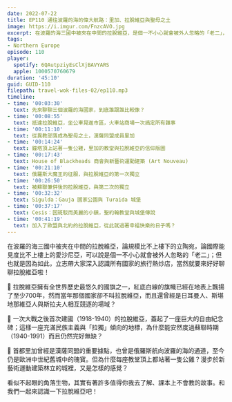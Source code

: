 ```yaml
---
date: 2022-07-22
title: EP110 通往波羅的海的偉大航路：里加、拉脫維亞與聖母之土
image: https://i.imgur.com/FnzcAVO.jpg
excerpt: 在波羅的海三國中被夾在中間的拉脫維亞，是個一不小心就會被外人忽略的「老二」，但她不但有著全世界最老的國旗之一，首都里加更是歐洲中世紀舊城中的瑰寶；看似不起眼的角落生物，其實有著許多值得你我去了解的故事。和我們一起來認識一下拉脫維亞吧！
tags:
- Northern Europe
episode: 110
player:
  spotify: 6QAutpziyEsClXjBAVYARS
  apple: 1000570760679
duration: '45:10'
guid: GUID-110
filepath: travel-wok-files-02/ep110.mp3
timeline:
- time: '00:03:30'
  text: 先來聊聊三個波羅的海國家，到底誰跟誰比較像？
- time: '00:08:55'
  text: 抵達拉脫維亞，坐公車晃進市區，火車站商場一次搞定所有雜事
- time: '00:11:10'
  text: 從異教部落成為聖母之土，漢薩同盟成員里加
- time: '00:14:24'
  text: 鐘塔頂上站著一隻公雞，里加的教堂與拉脫維亞的信仰版圖
- time: '00:17:43'
  text: House of Blackheads 商會與新藝術運動建築 (Art Nouveau)
- time: '00:21:10'
  text: 俄羅斯大魔王的征服，與拉脫維亞的第一次獨立
- time: '00:26:50'
  text: 被蘇聯兼併後的拉脫維亞，與第二次的獨立
- time: '00:32:32'
  text: Sigulda：Gauja 國家公園與 Turaida 城堡
- time: '00:37:17'
  text: Cesis：因斑駁而美麗的小鎮，聖約翰教堂與城堡傳說
- time: '00:41:19'
  text: 加入了歐盟與北約的拉脫維亞，從此就過著幸福快樂的日子嗎？
---
```

在波羅的海三國中被夾在中間的拉脫維亞，論規模比不上樓下的立陶宛，論國際能見度比不上樓上的愛沙尼亞，可以說是個一不小心就會被外人忽略的「老二」；但也就是因為如此，立志帶大家深入認識所有國家的旅行熱炒店，當然就要來好好聊聊拉脫維亞啦！

📍 拉脫維亞擁有全世界歷史最悠久的國旗之一，紅底白線的旗幟已經在地表上飄揚了至少700年，然而當年那個國家卻不叫拉脫維亞，而且還曾經是日耳曼人、斯堪地那維亞人與斯拉夫人相互競逐的場域？

📍 一次大戰之後首次建國（1918-1940）的拉脫維亞，蓋起了一座巨大的自由紀念碑；這樣一座充滿民族主義與「拉獨」傾向的地標，為什麼能安然度過蘇聯時期（1940-1991）而且仍然完好無缺？

📍 首都里加曾經是漢薩同盟的重要據點，也曾是俄羅斯航向波羅的海的通道，至今仍是歐洲中世紀舊城中的瑰寶。但為什麼每座教堂頂上都站著一隻公雞？漫步於新藝術運動建築林立的城裡，又是怎樣的感覺？

看似不起眼的角落生物，其實有著許多值得你我去了解、課本上不會教的故事。和我們一起來認識一下拉脫維亞吧！
